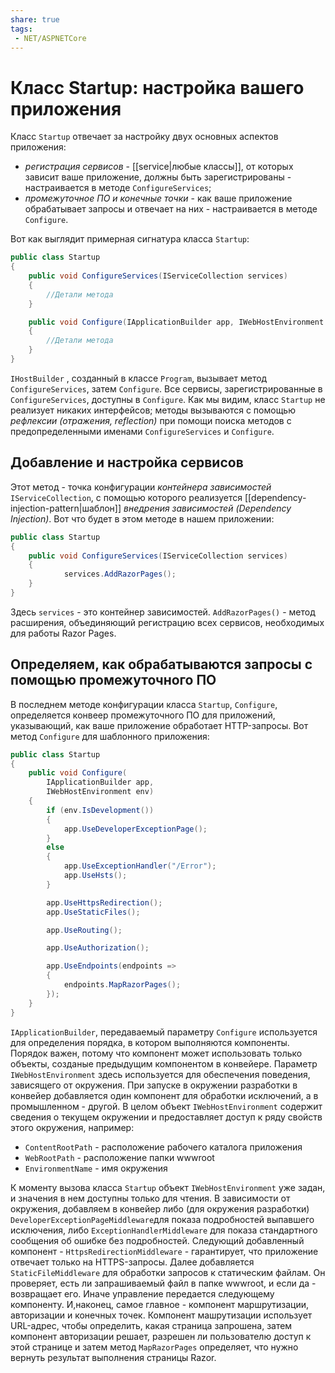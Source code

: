 ```yaml
---
share: true
tags:
 - NET/ASPNETCore
---
```

# Класс Startup: настройка вашего приложения
Класс `Startup` отвечает за настройку двух основных аспектов приложения:
- *регистрация сервисов* - [[service|любые классы]], от которых зависит ваше приложение, должны быть зарегистрированы - настраивается в методе `ConfigureServices`;
- *промежуточное ПО и конечные точки* - как ваше приложение обрабатывает запросы и отвечает на них - настраивается в методе `Configure`.

Вот как выглядит примерная сигнатура класса `Startup`:
```csharp
public class Startup
{
	public void ConfigureServices(IServiceCollection services)
	{
		//Детали метода
	}

	public void Configure(IApplicationBuilder app, IWebHostEnvironment env)
	{
		//Детали метода
	}
}
```
`IHostBuilder` , созданный в классе `Program`, вызывает метод `ConfigureServices`, затем `Configure`. Все сервисы, зарегистрированные в `ConfigureServices`, доступны в `Configure`.
Как мы видим, класс `Startup` не реализует никаких интерфейсов; методы вызываются с помощью *рефлексии (отражения, reflection)* при помощи поиска методов с предопределенными именами `ConfigureServices` и `Configure`.
## Добавление и настройка сервисов
Этот метод - точка конфигурации *контейнера зависимостей* `IServiceCollection`, с помощью которого реализуется [[dependency-injection-pattern|шаблон]] *внедрения зависимостей (Dependency Injection)*. 
Вот что будет в этом методе в нашем приложении:
```csharp
public class Startup
{
	public void ConfigureServices(IServiceCollection services)
	{
            services.AddRazorPages();
	}
}
```
Здесь `services` - это контейнер зависимостей. `AddRazorPages()` - метод расширения, объединяющий регистрацию всех сервисов, необходимых для работы Razor Pages.
## Определяем, как обрабатываются запросы с помощью промежуточного ПО
В последнем методе конфигурации класса `Startup`, `Configure`,  определяется конвеер промежуточного ПО для приложений, указывающий, как ваше приложение обработает HTTP-запросы. Вот метод `Configure` для шаблонного приложения:
```csharp
public class Startup
{
	public void Configure(
		IApplicationBuilder app,
		IWebHostEnvironment env)
	{
		if (env.IsDevelopment())
		{
			app.UseDeveloperExceptionPage();
		}
		else
		{
			app.UseExceptionHandler("/Error");
			app.UseHsts();
		}

		app.UseHttpsRedirection();
		app.UseStaticFiles();

		app.UseRouting();

		app.UseAuthorization();

		app.UseEndpoints(endpoints =>
		{
			endpoints.MapRazorPages();
		});
	}
}
```
`IApplicationBuilder`, передаваемый параметру `Configure` используется для определения порядка, в котором выполняются компоненты. Порядок важен, потому что компонент может использовать только объекты, созданые предыдущим компонентом в конвейере.
Параметр `IWebHostEnvironment` здесь используется для обеспечения поведения, зависящего от окружения. При запуске в окружении разработки в конвейер добавляется один компонент для обработки исключений, а в промышленном - другой.
В целом объект `IWebHostEnvironment` содержит сведения о текущем окружении и предоставляет доступ к ряду свойств этого окружения, например:
- `ContentRootPath` - расположение рабочего каталога приложения
- `WebRootPath` - расположение папки wwwroot
- `EnvironmentName` - имя окружения

К моменту вызова класса `Startup` объект `IWebHostEnvironment` уже задан, и значения в нем доступны только для чтения.
В зависимости от окружения, добавляем в конвейер либо (для окружения разработки) `DeveloperExceptionPageMiddleware`для показа подробностей выпавшего исключения, либо `ExceptionHandlerMiddleware` для показа стандартного сообщения об ошибке без подробностей.
Следующий добавленный компонент - `HttpsRedirectionMiddleware` - гарантирует, что приложение отвечает только на HTTPS-запросы.
Далее добавляется `StaticFileMiddleware` для обработки запросов к статическим файлам. Он проверяет, есть ли запрашиваемый файл в папке wwwroot, и если да - возвращает его. Иначе управление передается следующему компоненту.
И,наконец, самое главное - компонент маршрутизации, авторизации и конечных точек. Компонент машрутизации использует URL-адрес, чтобы определить, какая страница запрошена, затем компонент авторизации решает, разрешен ли пользователю доступ к этой странице и затем метод `MapRazorPages` определяет, что нужно вернуть результат выполнения страницы Razor.

